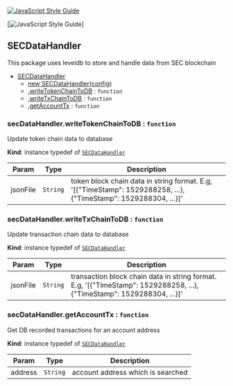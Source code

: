 <a name="SECDataHandler"></a>

[![JavaScript Style Guide](https://cdn.rawgit.com/standard/standard/master/badge.svg)](https://github.com/standard/standard) 

[![JavaScript Style Guide](https://img.shields.io/badge/code_style-standard-brightgreen.svg)]

## SECDataHandler

This package uses leveldb to store and handle data from SEC blockchain

* [SECDataHandler](#SECDataHandler)
    * [new SECDataHandler(config)](#new_SECDataHandler_new)
    * [.writeTokenChainToDB](#SECDataHandler+writeTokenChainToDB) : <code>function</code>
    * [.writeTxChainToDB](#SECDataHandler+writeTxChainToDB) : <code>function</code>
    * [.getAccountTx](#SECDataHandler+getAccountTx) : <code>function</code>

<a name="SECDataHandler+writeTokenChainToDB"></a>

### secDataHandler.writeTokenChainToDB : <code>function</code>
Update token chain data to database

**Kind**: instance typedef of [<code>SECDataHandler</code>](#SECDataHandler)  

| Param | Type | Description |
| --- | --- | --- |
| jsonFile | <code>String</code> | token block chain data in string format. E.g, '[{"TimeStamp": 1529288258, ...}, {"TimeStamp": 1529288304, ...}]' |


<a name="SECDataHandler+writeTxChainToDB"></a>

### secDataHandler.writeTxChainToDB : <code>function</code>
Update transaction chain data to database

**Kind**: instance typedef of [<code>SECDataHandler</code>](#SECDataHandler)  

| Param | Type | Description |
| --- | --- | --- |
| jsonFile | <code>String</code> | transaction block chain data in string format.  E.g, '[{"TimeStamp": 1529288258, ...}, {"TimeStamp": 1529288304, ...}]' |


<a name="SECDataHandler+getAccountTx"></a>

### secDataHandler.getAccountTx : <code>function</code>
Get DB recorded transactions for an account address

**Kind**: instance typedef of [<code>SECDataHandler</code>](#SECDataHandler)  

| Param | Type | Description |
| --- | --- | --- |
| address | <code>String</code> | account address which is searched |